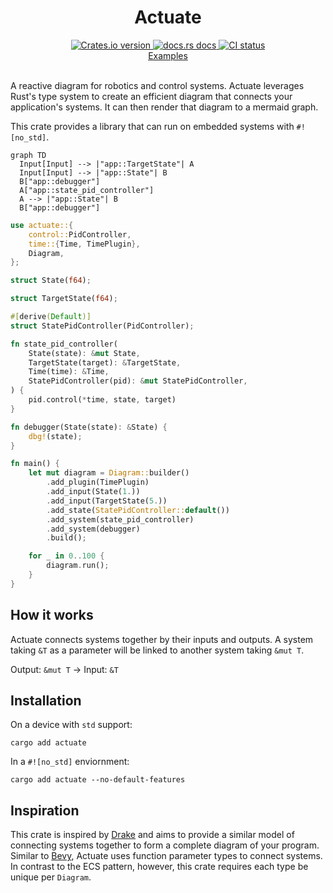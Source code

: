 <div align="center">
  <h1>Actuate</h1>

 <a href="https://crates.io/crates/actuate">
    <img src="https://img.shields.io/crates/v/actuate?style=flat-square"
    alt="Crates.io version" />
  </a>
  <a href="https://docs.rs/actuate">
    <img src="https://img.shields.io/badge/docs-latest-blue.svg?style=flat-square"
      alt="docs.rs docs" />
  </a>
   <a href="https://github.com/actuate-rs/actuate/actions">
    <img src="https://github.com/actuate-rs/actuate/actions/workflows/ci.yml/badge.svg"
      alt="CI status" />
  </a>
</div>

<div align="center">
 <a href="https://github.com/actuate-rs/actuate/tree/main/examples">Examples</a>
</div>

<br />

A reactive diagram for robotics and control systems.
Actuate leverages Rust's type system to create an efficient diagram that connects your application's systems. It can then render that diagram to a mermaid graph.

This crate provides a library that
can run on embedded systems with `#![no_std]`.

```mermaid
graph TD
  Input[Input] --> |"app::TargetState"| A
  Input[Input] --> |"app::State"| B
  B["app::debugger"]
  A["app::state_pid_controller"]
  A --> |"app::State"| B
  B["app::debugger"]
```

```rust
use actuate::{
    control::PidController,
    time::{Time, TimePlugin},
    Diagram,
};

struct State(f64);

struct TargetState(f64);

#[derive(Default)]
struct StatePidController(PidController);

fn state_pid_controller(
    State(state): &mut State,
    TargetState(target): &TargetState,
    Time(time): &Time,
    StatePidController(pid): &mut StatePidController,
) {
    pid.control(*time, state, target)
}

fn debugger(State(state): &State) {
    dbg!(state);
}

fn main() {
    let mut diagram = Diagram::builder()
        .add_plugin(TimePlugin)
        .add_input(State(1.))
        .add_input(TargetState(5.))
        .add_state(StatePidController::default())
        .add_system(state_pid_controller)
        .add_system(debugger)
        .build();

    for _ in 0..100 {
        diagram.run();
    }
}
```

## How it works
Actuate connects systems together by their inputs and outputs.
A system taking `&T` as a parameter will be linked to another system taking `&mut T`.

Output: `&mut T` -> Input: `&T`

## Installation
On a device with `std` support:
```
cargo add actuate
```

In a `#![no_std]` enviornment:
```
cargo add actuate --no-default-features
```

## Inspiration
This crate is inspired by [Drake](https://drake.mit.edu) and aims to provide a similar model of
connecting systems together to form a complete diagram of your program.
Similar to [Bevy](https://docs.rs/bevy/latest/bevy/), Actuate uses function parameter types to connect systems.
In contrast to the ECS pattern, however, this crate requires each type be unique per `Diagram`.
